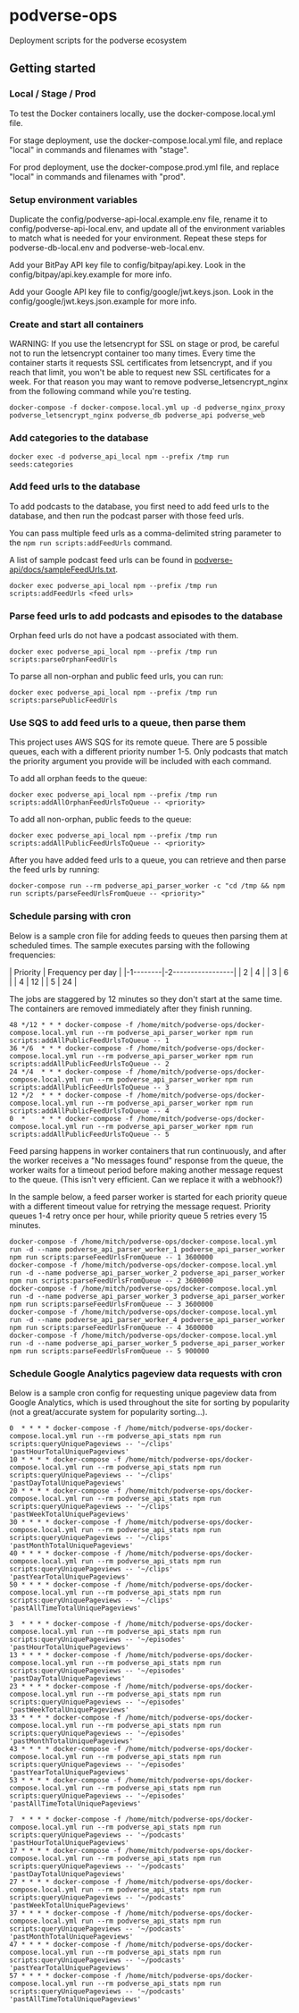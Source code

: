 # podverse-ops

Deployment scripts for the podverse ecosystem

## Getting started

### Local / Stage / Prod

To test the Docker containers locally, use the docker-compose.local.yml file.

For stage deployment, use the docker-compose.local.yml file, and replace "local"
in commands and filenames with "stage".

For prod deployment, use the docker-compose.prod.yml file, and replace "local"
in commands and filenames with "prod".

### Setup environment variables

Duplicate the config/podverse-api-local.example.env file, rename it to config/podverse-api-local.env, and update all of the environment variables to match what is needed for your environment. Repeat these steps for podverse-db-local.env and podverse-web-local.env.

Add your BitPay API key file to config/bitpay/api.key. Look in the config/bitpay/api.key.example for more info.

Add your Google API key file to config/google/jwt.keys.json. Look in the config/google/jwt.keys.json.example for more info.

### Create and start all containers

WARNING: If you use the letsencrypt for SSL on stage or prod, be careful
not to run the letsencrypt container too many times. Every time the container
starts it requests SSL certificates from letsencrypt, and if you reach that limit,
you won't be able to request new SSL certificates for a week. For that reason you may
want to remove podverse_letsencrypt_nginx from the following command while you're testing.

```
docker-compose -f docker-compose.local.yml up -d podverse_nginx_proxy podverse_letsencrypt_nginx podverse_db podverse_api podverse_web
```

### Add categories to the database

```
docker exec -d podverse_api_local npm --prefix /tmp run seeds:categories
```

### Add feed urls to the database

To add podcasts to the database, you first need to add feed urls to the
database, and then run the podcast parser with those feed urls.

You can pass multiple feed urls as a comma-delimited string parameter to the
`npm run scripts:addFeedUrls` command.

A list of sample podcast feed urls can be found in
[podverse-api/docs/sampleFeedUrls.txt](https://github.com/podverse/podverse-api/tree/deploy/docs/sampleFeedUrls.txt).

```
docker exec podverse_api_local npm --prefix /tmp run scripts:addFeedUrls <feed urls>
```

### Parse feed urls to add podcasts and episodes to the database

Orphan feed urls do not have a podcast associated with them.

```
docker exec podverse_api_local npm --prefix /tmp run scripts:parseOrphanFeedUrls
```

To parse all non-orphan and public feed urls, you can run:

```
docker exec podverse_api_local npm --prefix /tmp run scripts:parsePublicFeedUrls
```

### Use SQS to add feed urls to a queue, then parse them

This project uses AWS SQS for its remote queue. There are 5 possible queues,
each with a different priority number 1-5. Only podcasts that match the priority argument you provide will be included with each command.

To add all orphan feeds to the queue:

```
docker exec podverse_api_local npm --prefix /tmp run scripts:addAllOrphanFeedUrlsToQueue -- <priority>
```

To add all non-orphan, public feeds to the queue:

```
docker exec podverse_api_local npm --prefix /tmp run scripts:addAllPublicFeedUrlsToQueue -- <priority>
```

After you have added feed urls to a queue, you can retrieve and then parse
the feed urls by running:

```
docker-compose run --rm podverse_api_parser_worker -c "cd /tmp && npm run scripts/parseFeedUrlsFromQueue -- <priority>"
```

### Schedule parsing with cron

Below is a sample cron file for adding feeds to queues then parsing them at scheduled
times. The sample executes parsing with the following frequencies:

| Priority | Frequency per day |
|-1--------|-2-----------------|
| 2        | 4                 |
| 3        | 6                 |
| 4        | 12                |
| 5        | 24                |

The jobs are staggered by 12 minutes so they don't start at the same time. The containers are removed immediately after they finish running.

```
48 */12 * * * docker-compose -f /home/mitch/podverse-ops/docker-compose.local.yml run --rm podverse_api_parser_worker npm run scripts:addAllPublicFeedUrlsToQueue -- 1
36 */6  * * * docker-compose -f /home/mitch/podverse-ops/docker-compose.local.yml run --rm podverse_api_parser_worker npm run scripts:addAllPublicFeedUrlsToQueue -- 2
24 */4  * * * docker-compose -f /home/mitch/podverse-ops/docker-compose.local.yml run --rm podverse_api_parser_worker npm run scripts:addAllPublicFeedUrlsToQueue -- 3
12 */2  * * * docker-compose -f /home/mitch/podverse-ops/docker-compose.local.yml run --rm podverse_api_parser_worker npm run scripts:addAllPublicFeedUrlsToQueue -- 4
0  *    * * * docker-compose -f /home/mitch/podverse-ops/docker-compose.local.yml run --rm podverse_api_parser_worker npm run scripts:addAllPublicFeedUrlsToQueue -- 5
```

Feed parsing happens in worker containers that run continuously, and after the worker
receives a "No messages found" response from the queue, the worker waits for a
timeout period before making another message request to the queue. (This isn't very
efficient. Can we replace it with a webhook?)

In the sample below, a feed parser worker is started for each priority queue with a different timeout value for retrying the message request. Priority queues 1-4 retry once per
hour, while priority queue 5 retries every 15 minutes.

```
docker-compose -f /home/mitch/podverse-ops/docker-compose.local.yml run -d --name podverse_api_parser_worker_1 podverse_api_parser_worker npm run scripts:parseFeedUrlsFromQueue -- 1 3600000
docker-compose -f /home/mitch/podverse-ops/docker-compose.local.yml run -d --name podverse_api_parser_worker_2 podverse_api_parser_worker npm run scripts:parseFeedUrlsFromQueue -- 2 3600000
docker-compose -f /home/mitch/podverse-ops/docker-compose.local.yml run -d --name podverse_api_parser_worker_3 podverse_api_parser_worker npm run scripts:parseFeedUrlsFromQueue -- 3 3600000
docker-compose -f /home/mitch/podverse-ops/docker-compose.local.yml run -d --name podverse_api_parser_worker_4 podverse_api_parser_worker npm run scripts:parseFeedUrlsFromQueue -- 4 3600000
docker-compose -f /home/mitch/podverse-ops/docker-compose.local.yml run -d --name podverse_api_parser_worker_5 podverse_api_parser_worker npm run scripts:parseFeedUrlsFromQueue -- 5 900000
```

### Schedule Google Analytics pageview data requests with cron

Below is a sample cron config for requesting unique pageview data from Google Analytics,
which is used throughout the site for sorting by popularity (not a great/accurate system
for popularity sorting...).

```
0  * * * * docker-compose -f /home/mitch/podverse-ops/docker-compose.local.yml run --rm podverse_api_stats npm run scripts:queryUniquePageviews -- '~/clips' 'pastHourTotalUniquePageviews'
10 * * * * docker-compose -f /home/mitch/podverse-ops/docker-compose.local.yml run --rm podverse_api_stats npm run scripts:queryUniquePageviews -- '~/clips' 'pastDayTotalUniquePageviews'
20 * * * * docker-compose -f /home/mitch/podverse-ops/docker-compose.local.yml run --rm podverse_api_stats npm run scripts:queryUniquePageviews -- '~/clips' 'pastWeekTotalUniquePageviews'
30 * * * * docker-compose -f /home/mitch/podverse-ops/docker-compose.local.yml run --rm podverse_api_stats npm run scripts:queryUniquePageviews -- '~/clips' 'pastMonthTotalUniquePageviews'
40 * * * * docker-compose -f /home/mitch/podverse-ops/docker-compose.local.yml run --rm podverse_api_stats npm run scripts:queryUniquePageviews -- '~/clips' 'pastYearTotalUniquePageviews'
50 * * * * docker-compose -f /home/mitch/podverse-ops/docker-compose.local.yml run --rm podverse_api_stats npm run scripts:queryUniquePageviews -- '~/clips' 'pastAllTimeTotalUniquePageviews'

3  * * * * docker-compose -f /home/mitch/podverse-ops/docker-compose.local.yml run --rm podverse_api_stats npm run scripts:queryUniquePageviews -- '~/episodes' 'pastHourTotalUniquePageviews'
13 * * * * docker-compose -f /home/mitch/podverse-ops/docker-compose.local.yml run --rm podverse_api_stats npm run scripts:queryUniquePageviews -- '~/episodes' 'pastDayTotalUniquePageviews'
23 * * * * docker-compose -f /home/mitch/podverse-ops/docker-compose.local.yml run --rm podverse_api_stats npm run scripts:queryUniquePageviews -- '~/episodes' 'pastWeekTotalUniquePageviews'
33 * * * * docker-compose -f /home/mitch/podverse-ops/docker-compose.local.yml run --rm podverse_api_stats npm run scripts:queryUniquePageviews -- '~/episodes' 'pastMonthTotalUniquePageviews'
43 * * * * docker-compose -f /home/mitch/podverse-ops/docker-compose.local.yml run --rm podverse_api_stats npm run scripts:queryUniquePageviews -- '~/episodes' 'pastYearTotalUniquePageviews'
53 * * * * docker-compose -f /home/mitch/podverse-ops/docker-compose.local.yml run --rm podverse_api_stats npm run scripts:queryUniquePageviews -- '~/episodes' 'pastAllTimeTotalUniquePageviews'

7  * * * * docker-compose -f /home/mitch/podverse-ops/docker-compose.local.yml run --rm podverse_api_stats npm run scripts:queryUniquePageviews -- '~/podcasts' 'pastHourTotalUniquePageviews'
17 * * * * docker-compose -f /home/mitch/podverse-ops/docker-compose.local.yml run --rm podverse_api_stats npm run scripts:queryUniquePageviews -- '~/podcasts' 'pastDayTotalUniquePageviews'
27 * * * * docker-compose -f /home/mitch/podverse-ops/docker-compose.local.yml run --rm podverse_api_stats npm run scripts:queryUniquePageviews -- '~/podcasts' 'pastWeekTotalUniquePageviews'
37 * * * * docker-compose -f /home/mitch/podverse-ops/docker-compose.local.yml run --rm podverse_api_stats npm run scripts:queryUniquePageviews -- '~/podcasts' 'pastMonthTotalUniquePageviews'
47 * * * * docker-compose -f /home/mitch/podverse-ops/docker-compose.local.yml run --rm podverse_api_stats npm run scripts:queryUniquePageviews -- '~/podcasts' 'pastYearTotalUniquePageviews'
57 * * * * docker-compose -f /home/mitch/podverse-ops/docker-compose.local.yml run --rm podverse_api_stats npm run scripts:queryUniquePageviews -- '~/podcasts' 'pastAllTimeTotalUniquePageviews'
```
